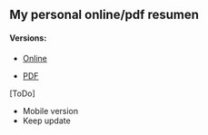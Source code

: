 ## My personal online/pdf resumen

#### Versions:

- [Online](https://galiprandi.github.io/me/)

- [PDF](https://galiprandi.github.io/me/german_aliprandi.pdf)

[ToDo]

- Mobile version
- Keep update

